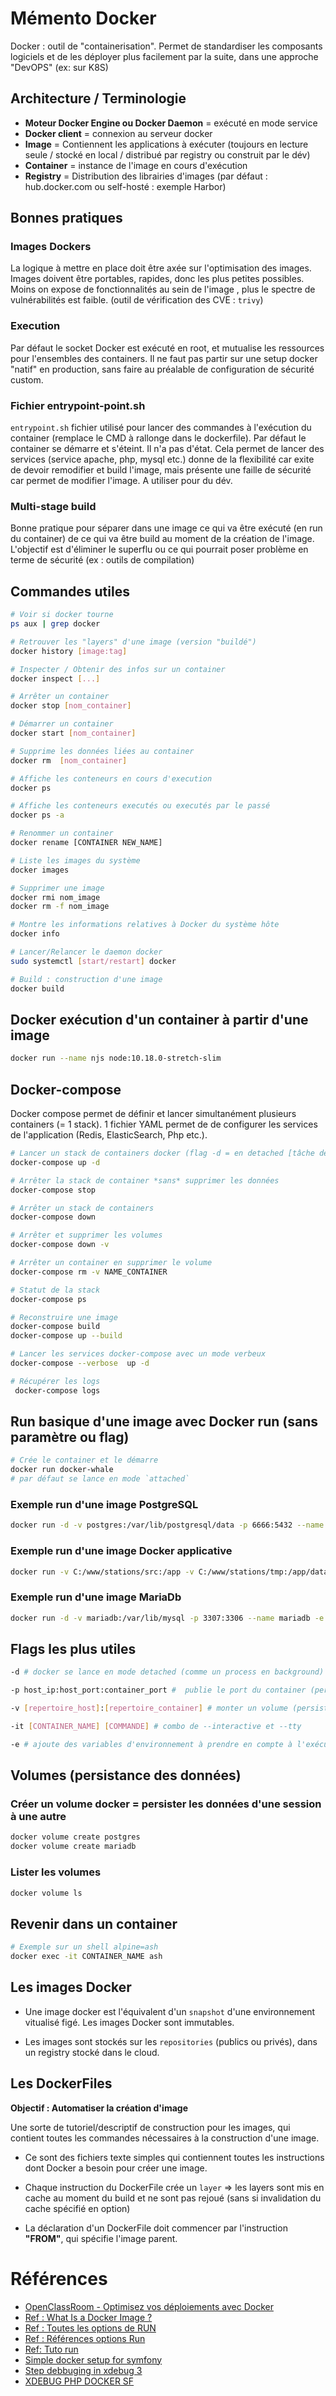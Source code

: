 # Mémento Docker

Docker : outil de "containerisation". Permet de standardiser les composants logiciels et de les déployer plus facilement par la suite, dans une approche "DevOPS" (ex: sur K8S)

## Architecture / Terminologie

* **Moteur Docker Engine ou Docker Daemon** = exécuté en mode service
* **Docker client** = connexion au serveur docker
* **Image** = Contiennent les applications à exécuter (toujours en lecture seule / stocké en local / distribué par registry ou construit par le dév)
* **Container** = instance de l'image en cours d'exécution
* **Registry** = Distribution des librairies d'images  (par défaut : hub.docker.com ou self-hosté : exemple Harbor)

## Bonnes pratiques 

### Images Dockers
La logique à mettre en place doit être axée sur l'optimisation des images. 
Images doivent être portables, rapides, donc les plus petites possibles.
Moins on expose de fonctionnalités au sein de l'image , plus le spectre de vulnérabilités est faible. (outil de vérification des CVE : `trivy`)

### Execution
Par défaut le socket Docker est exécuté en root, et mutualise les ressources pour l'ensembles des containers. 
Il ne faut pas partir sur une setup docker "natif" en production, sans faire au préalable de configuration de sécurité custom.

### Fichier entrypoint-point.sh

`entrypoint.sh` fichier utilisé pour lancer des commandes à l'exécution du container (remplace le CMD à rallonge dans le dockerfile).
Par défaut le container se démarre et s'éteint. Il n'a pas d'état. Cela permet de lancer des services (service apache, php, mysql etc.) 
donne de la flexibilité car exite de devoir remodifier et build l'image, mais présente une faille de sécurité car permet de modifier l'image.
A utiliser pour du dév.

### Multi-stage build
Bonne pratique pour séparer dans une image ce qui va être exécuté (en run du container) de ce qui va être build au moment de la création de l'image. 
L'objectif est d'éliminer le superflu ou ce qui pourrait poser problème en terme de sécurité (ex : outils de compilation) 

## Commandes utiles
```bash
# Voir si docker tourne
ps aux | grep docker

# Retrouver les "layers" d'une image (version "buildé")
docker history [image:tag]

# Inspecter / Obtenir des infos sur un container
docker inspect [...]

# Arrêter un container
docker stop [nom_container] 

# Démarrer un container
docker start [nom_container]

# Supprime les données liées au container
docker rm  [nom_container]

# Affiche les conteneurs en cours d'execution
docker ps

# Affiche les conteneurs executés ou executés par le passé
docker ps -a 	

# Renommer un container
docker rename [CONTAINER NEW_NAME]

# Liste les images du système
docker images

# Supprimer une image
docker rmi nom_image
docker rm -f nom_image

# Montre les informations relatives à Docker du système hôte
docker info

# Lancer/Relancer le daemon docker
sudo systemctl [start/restart] docker

# Build : construction d'une image
docker build
``` 


## Docker exécution d'un container à partir d'une image

```bash
docker run --name njs node:10.18.0-stretch-slim
```

## Docker-compose
Docker compose permet de définir et lancer simultanément plusieurs containers (= 1 stack). 1 fichier YAML permet de de configurer les services de l'application (Redis, ElasticSearch, Php etc.).

```bash
# Lancer un stack de containers docker (flag -d = en detached [tâche de fond])
docker-compose up -d 

# Arrêter la stack de container *sans* supprimer les données
docker-compose stop

# Arrêter un stack de containers
docker-compose down

# Arrêter et supprimer les volumes
docker-compose down -v

# Arrêter un container en supprimer le volume
docker-compose rm -v NAME_CONTAINER

# Statut de la stack
docker-compose ps

# Reconstruire une image 
docker-compose build
docker-compose up --build

# Lancer les services docker-compose avec un mode verbeux
docker-compose --verbose  up -d

# Récupérer les logs
 docker-compose logs
```


## Run basique d'une image avec Docker run (sans paramètre ou flag)

```bash
# Crée le container et le démarre
docker run docker-whale
# par défaut se lance en mode `attached`
```

### Exemple run d'une image PostgreSQL
```bash
docker run -d -v postgres:/var/lib/postgresql/data -p 6666:5432 --name postgres -e POSTGRES_PASSWORD=root -d postgres:11
```

### Exemple run d'une image Docker applicative
```bash
docker run -v C:/www/stations/src:/app -v C:/www/stations/tmp:/app/data --env-file .env -it stations  ash
```

### Exemple run d'une image MariaDb
```bash
docker run -d -v mariadb:/var/lib/mysql -p 3307:3306 --name mariadb -e MYSQL_ROOT_PASSWORD=root -d mariadb:10.2
```

## Flags les plus utiles
```bash
-d # docker se lance en mode detached (comme un process en background)

-p host_ip:host_port:container_port #  publie le port du container (permet de publier le port en dehors de docker)

-v [repertoire_host]:[repertoire_container] # monter un volume (persistence des données, indispensable pour faire tourner une BDD avec de la persistence à l'arrêt du container (= suppression données)

-it [CONTAINER_NAME] [COMMANDE] # combo de --interactive et --tty

-e # ajoute des variables d'environnement à prendre en compte à l'exécution
```

## Volumes (persistance des données)
### Créer un volume docker  = persister les données d'une session à une autre 
```bash
docker volume create postgres
docker volume create mariadb
```
### Lister les volumes 
```bash
docker volume ls
```

## Revenir dans un container
```bash
# Exemple sur un shell alpine=ash
docker exec -it CONTAINER_NAME ash
```

## Les images Docker
- Une image docker est l'équivalent d'un `snapshot` d'une environnement vitualisé figé. 
  Les images Docker sont immutables.

- Les images sont stockés sur les `repositories` (publics ou privés), dans un registry stocké dans le cloud.

## Les DockerFiles

**Objectif : Automatiser la création d'image**

Une sorte de tutoriel/descriptif de construction pour les images, qui contient toutes les commandes nécessaires à la construction d'une image. 

* Ce sont des fichiers texte simples qui contiennent toutes les instructions dont Docker a besoin pour créer une image.

* Chaque instruction du DockerFile crée un `layer` => les layers sont mis en cache au moment du build et ne sont pas rejoué (sans si invalidation du cache spécifié en option)

* La déclaration d'un DockerFile doit commencer par l'instruction **"FROM"**, qui spécifie l'image parent.

# Références

- [OpenClassRoom - Optimisez vos déploiements avec Docker](https://openclassrooms.com/fr/courses/2035766-optimisez-votre-deploiement-en-creant-des-conteneurs-avec-docker)
- [Ref : What Is a Docker Image ?](https://searchitoperations.techtarget.com/definition/Docker-image)
- [Ref : Toutes les options de RUN](https://docs.docker.com/engine/reference/commandline/run/)
- [Ref : Références options Run](https://docs.docker.com/engine/reference/run/)
- [Ref: Tuto run](https://blog.codeship.com/the-basics-of-the-docker-run-command/)
- [Simple docker setup for symfony](https://medium.com/accesto/simple-docker-setup-for-symfony-project-accesto-blog-9dc4e3179642)
- [Step debbuging in xdebug 3](https://matthewsetter.com/setup-step-debugging-php-xdebug3-docker/)
- [XDEBUG PHP DOCKER SF](https://www.pascallandau.com/blog/phpstorm-docker-xdebug-3-php-8-1-in-2022/#install-xdebug) 
